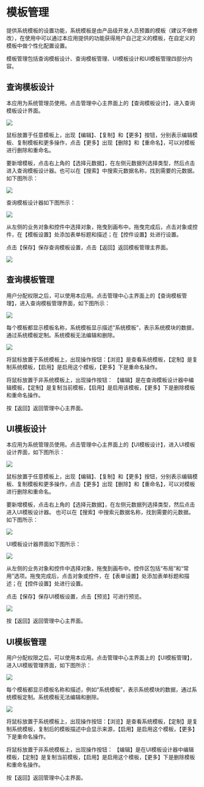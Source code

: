 # 模板管理

提供系统模板的设置功能，系统模板是由产品级开发人员预置的模板（建议不做修改），在使用中可以通过本应用提供的功能获得用户自己定义的模板，在自定义的模板中做个性化配置设置。

模板管理包括查询模板设计、查询模板管理、UI模板设计和UI模板管理四部分内容。

## 查询模板设计

本应用为系统管理员使用。点击管理中心主界面上的【查询模板设计】，进入查询模板设计界面。

![](/articles/application/2-/images/image47.png)

鼠标放置于任意模板上，出现【编辑】、【复制】和【更多】按钮，分别表示编辑模板、复制模板和更多操作，点击【更多】出现【删除】和【重命名】，可以对模板进行删除和重命名。

要新增模板，点击右上角的【选择元数据】，在左侧元数据列选择类型，然后点击进入查询模板设计器。也可以在【搜索】中搜索元数据名称，找到需要的元数据。如下图所示：

![](/articles/application/2-/images/image24.png)  
 
查询模板设计器如下图所示：

![](/articles/application/2-/images/image25.png)  
 
从左侧的业务对象和控件中选择对象，拖曳到画布中。拖曳完成后，点击对象或控件，在【模板设置】处添加表单标题和描述；在【控件设置】处进行设置。

点击【保存】保存查询模板设置，点击【返回】返回模板管理主界面。

![](/articles/application/2-/images/image26.png)  
 

## 查询模板管理

用户分配权限之后，可以使用本应用。点击管理中心主界面上的【查询模板管理】，进入查询模板管理界面，如下图所示：

![](/articles/application/2-/images/image48.png)

每个模板都显示模板名称，系统模板显示描述“系统模板”，表示系统模块的数据，通过系统模板定制。系统模板无法编辑和删除。

![](/articles/application/2-/images/image49.png)

将鼠标放置于系统模板上，出现操作按钮：【浏览】是查看系统模板，【定制】是复制系统模板，【启用】是启用这个模板，【更多】下是重命名操作。

将鼠标放置于非系统模板上，出现操作按钮：
【编辑】是在查询模板设计器中编辑模板，【定制】是复制当前模板，【启用】是启用该模板，【更多】下是删除模板和重命名操作。

按【返回】返回管理中心主界面。


## UI模板设计

本应用为系统管理员使用。点击管理中心主界面上的【UI模板设计】，进入UI模板设计界面，如下图所示：

![](/articles/application/2-/images/image27.png)  

鼠标放置于任意模板上，出现【编辑】、【复制】和【更多】按钮，分别表示编辑模板、复制模板和更多操作，点击【更多】出现【删除】和【重命名】，可以对模板进行删除和重命名。

要新增模板，点击右上角的【选择元数据】，在左侧元数据列选择类型，然后点击进入UI模板设计器。
也可以在【搜索】中搜索元数据名称，找到需要的元数据。如下图所示：

![](/articles/application/2-/images/image28.png)  
 
UI模板设计器界面如下图所示：

![](/articles/application/2-/images/image29.png)  
 
从左侧的业务对象和控件中选择对象，拖曳到画布中。控件区包括“布局”和“常用”选项。拖曳完成后，点击对象或控件，在【表单设置】处添加表单标题和描述；在【控件设置】处进行设置。

点击【保存】保存UI模板设置，点击【预览】可进行预览。

![](/articles/application/2-/images/image30.png)  
 

按【返回】返回管理中心主界面。

## UI模板管理

用户分配权限之后，可以使用本应用。点击管理中心主界面上的【UI模板管理】，进入UI模板管理界面，如下图所示：

![](/articles/application/2-/images/image31.png)  
 
每个模板都显示模板名称和描述，例如“系统模板”，表示系统模块的数据，通过系统模板定制。系统模板无法编辑和删除。

![](/articles/application/2-/images/image32.png)  
 
将鼠标放置于系统模板上，出现操作按钮：【浏览】是查看系统模板，【定制】是复制系统模板，复制后的模板描述中会显示来源，【启用】是启用这个模板，【更多】下是重命名操作。

将鼠标放置于非系统模板上，出现操作按钮：
【编辑】是在UI模板设计器中编辑模板，【定制】是复制当前模板，【启用】是启用这个模板，【更多】下是删除模板和重命名操作。

按【返回】返回管理中心主界面。

